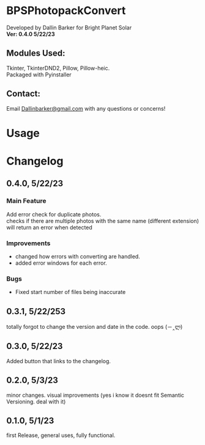 # BPSPhotopackConvert
 Developed by Dallin Barker for Bright Planet Solar  
 **Ver: 0.4.0 5/22/23**
## Modules Used:
 Tkinter, TkinterDND2, Pillow, Pillow-heic.  
 Packaged with Pyinstaller  
## Contact:
Email Dallinbarker@gmail.com with any questions or concerns!
# Usage

# Changelog
## 0.4.0, 5/22/23

### Main Feature
Add error check for duplicate photos.  
checks if there are multiple photos with the same name (different extension)  
will return an error when detected  
### Improvements
- changed how errors with converting are handled.
- added error windows for each error.   
### Bugs
- Fixed start number of files being inaccurate

## 0.3.1, 5/22/253
totally forgot to change the version and date in the code. oops (－‸ლ)

## 0.3.0, 5/22/23
Added button that links to the changelog.

## 0.2.0, 5/3/23
minor changes. visual improvements
(yes i know it doesnt fit Semantic Versioning. deal with it)

## 0.1.0, 5/1/23
first Release, general uses, fully functional.
